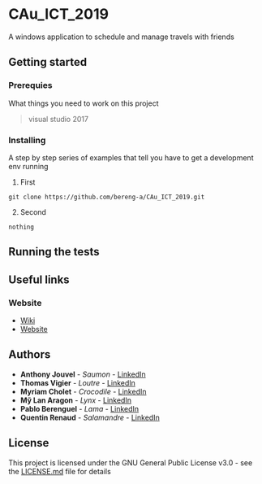 # CAu_ICT_2019

A windows application to schedule and manage travels with friends

## Getting started

### Prerequies

What things you need to work on this project

> visual studio 2017

### Installing

A step by step series of examples that tell you have to get a development env running

1. First

```
git clone https://github.com/bereng-a/CAu_ICT_2019.git
```

2. Second

```
nothing
```

## Running the tests

## Useful links

### Website
- [Wiki](https://github.com/bereng-a/CAu_ICT_2019/wiki)
- [Website](http://youpomm.com/)

## Authors

* **Anthony Jouvel** - *Saumon* - [LinkedIn](https://fr.linkedin.com/in/anthony-jouvel "anthony Jouvel")
* **Thomas Vigier** - *Loutre* - [LinkedIn](https://www.linkedin.com/in/thomas-vigier-482a8211a/ "thomas vigier")
* **Myriam Cholet** - *Crocodile* - [LinkedIn](https://www.linkedin.com/in/myriam-cholet-655a7611a/ "Myriam Cholet")
* **Mỹ Lan Aragon** - *Lynx* - [LinkedIn](https://www.linkedin.com/in/my-lan-aragon-109541114/ "Mỹ Lan Aragon")
* **Pablo Berenguel** - *Lama* - [LinkedIn](https://www.linkedin.com/in/pablo-berenguel/ "Pablo Berengue")
* **Quentin Renaud** - *Salamandre* - [LinkedIn](https://www.linkedin.com/in/quentin-renaud-59805614a/ "quentin renaud")


## License

This project is licensed under the GNU General Public License v3.0 - see the [LICENSE.md](LICENSE.md) file for details
